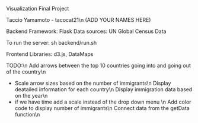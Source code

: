 Visualization Final Project

Taccio Yamamoto - tacocat21\n
(ADD YOUR NAMES HERE)

Backend
Framework: Flask
Data sources:
UN Global Census Data

To run the server:
sh backend/run.sh

Frontend
Libraries: d3.js, DataMaps

TODO:\n
Add arrows between the top 10 countries going into and going out of the country\n
- Scale arrow sizes based on the number of immigrants\n
Display deatailed information for each country\n
Display immigration data based on the year\n
- if we have time add a scale instead of the drop down menu \n
Add color code to display number of immigrants\n
Connect data from the getData function\n

